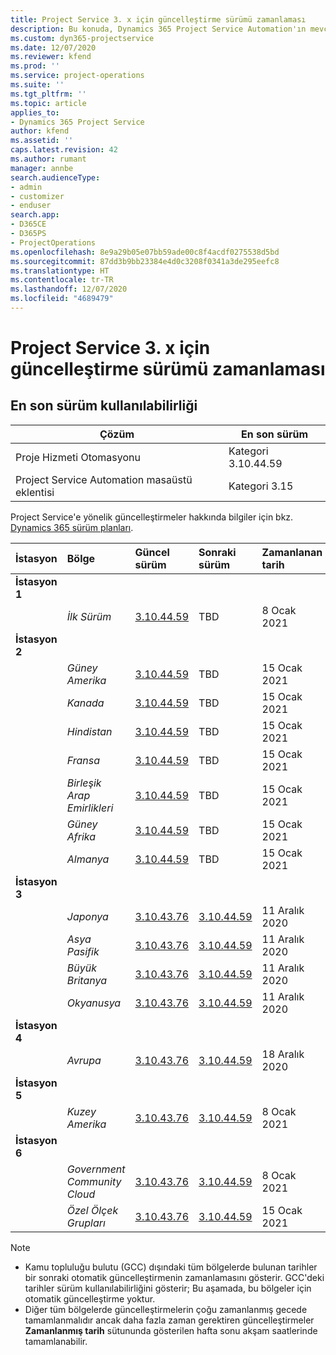 ```yaml
---
title: Project Service 3. x için güncelleştirme sürümü zamanlaması
description: Bu konuda, Dynamics 365 Project Service Automation'ın mevcut ve sonraki sürümleri hakkında bilgi sağlanmaktadır.
ms.custom: dyn365-projectservice
ms.date: 12/07/2020
ms.reviewer: kfend
ms.prod: ''
ms.service: project-operations
ms.suite: ''
ms.tgt_pltfrm: ''
ms.topic: article
applies_to:
- Dynamics 365 Project Service
author: kfend
ms.assetid: ''
caps.latest.revision: 42
ms.author: rumant
manager: annbe
search.audienceType:
- admin
- customizer
- enduser
search.app:
- D365CE
- D365PS
- ProjectOperations
ms.openlocfilehash: 8e9a29b05e07bb59ade00c8f4acdf0275538d5bd
ms.sourcegitcommit: 87dd3b9bb23384e4d0c3208f0341a3de295eefc8
ms.translationtype: HT
ms.contentlocale: tr-TR
ms.lasthandoff: 12/07/2020
ms.locfileid: "4689479"
---
```

# <a name="update-release-schedule-for-project-service-3x"></a>Project Service 3. x için güncelleştirme sürümü zamanlaması

## <a name="latest-version-availability"></a>En son sürüm kullanılabilirliği

| Çözüm  | En son sürüm |
|-------|----|
| Proje Hizmeti Otomasyonu    | Kategori 3.10.44.59 |
| Project Service Automation masaüstü eklentisi                | Kategori 3.15          |

Project Service'e yönelik güncelleştirmeler hakkında bilgiler için bkz. [Dynamics 365 sürüm planları](https://docs.microsoft.com/dynamics365/release-plans/). 

| İstasyon  | Bölge | Güncel sürüm | Sonraki sürüm |  Zamanlanan tarih
| :---   | :---   | :---   | :---   |:---   |         
|<strong>İstasyon 1</strong> | |  |  | |
| | <i>İlk Sürüm</i> | [3.10.44.59](whats-new-ur-26.md) | TBD | 8 Ocak 2021
|<strong>İstasyon 2</strong> | |  |  | |
| | <i>Güney Amerika</i> | [3.10.44.59](whats-new-ur-26.md) | TBD | 15 Ocak 2021
| | <i>Kanada</i> | [3.10.44.59](whats-new-ur-26.md) | TBD | 15 Ocak 2021
| | <i>Hindistan</i> | [3.10.44.59](whats-new-ur-26.md) | TBD | 15 Ocak 2021
| | <i>Fransa</i> | [3.10.44.59](whats-new-ur-26.md) | TBD | 15 Ocak 2021
| | <i>Birleşik Arap Emirlikleri</i> | [3.10.44.59](whats-new-ur-26.md) | TBD | 15 Ocak 2021
| | <i>Güney Afrika</i> | [3.10.44.59](whats-new-ur-26.md) | TBD | 15 Ocak 2021
| | <i>Almanya</i> | [3.10.44.59](whats-new-ur-26.md) | TBD | 15 Ocak 2021
|<strong>İstasyon 3</strong> | |  |  | |
| | <i>Japonya</i> | [3.10.43.76](whats-new-ur-25.md) | [3.10.44.59](whats-new-ur-26.md) | 11 Aralık 2020
| | <i>Asya Pasifik</i> | [3.10.43.76](whats-new-ur-25.md) | [3.10.44.59](whats-new-ur-26.md) | 11 Aralık 2020
| | <i>Büyük Britanya</i> | [3.10.43.76](whats-new-ur-25.md) | [3.10.44.59](whats-new-ur-26.md) | 11 Aralık 2020
| | <i>Okyanusya</i> | [3.10.43.76](whats-new-ur-25.md) | [3.10.44.59](whats-new-ur-26.md) | 11 Aralık 2020
|<strong>İstasyon 4</strong> | |  |  | |
| | <i>Avrupa</i> | [3.10.43.76](whats-new-ur-25.md) | [3.10.44.59](whats-new-ur-26.md) | 18 Aralık 2020
|<strong>İstasyon 5</strong> | |  |  | |
| | <i>Kuzey Amerika</i> | [3.10.43.76](whats-new-ur-25.md) | [3.10.44.59](whats-new-ur-26.md) | 8 Ocak 2021
|<strong>İstasyon 6</strong> | |  |  | |
| | <i>Government Community Cloud</i> | [3.10.43.76](whats-new-ur-25.md) | [3.10.44.59](whats-new-ur-26.md) | 8 Ocak 2021
| | <i>Özel Ölçek Grupları</i> | [3.10.43.76](whats-new-ur-25.md) | [3.10.44.59](whats-new-ur-26.md) | 15 Ocak 2021

>[!Note]
> - Kamu topluluğu bulutu (GCC) dışındaki tüm bölgelerde bulunan tarihler bir sonraki otomatik güncelleştirmenin zamanlamasını gösterir. GCC'deki tarihler sürüm kullanılabilirliğini gösterir; Bu aşamada, bu bölgeler için otomatik güncelleştirme yoktur.
> - Diğer tüm bölgelerde güncelleştirmelerin çoğu zamanlanmış gecede tamamlanmalıdır ancak daha fazla zaman gerektiren güncelleştirmeler **Zamanlanmış tarih** sütununda gösterilen hafta sonu akşam saatlerinde tamamlanabilir.
